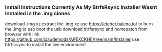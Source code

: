 ### Install Instructions Currently As My BtrfsRsync Installer Wasnt Installed in the .img clones
download .img.xz extract the .img.xz use https://etcher.balena.io/ to burn the .img to usb
boot the usb
download btrfsrsync and homepatch from browser with link https://github.com/claudemods/APEXCKHE/tree/main/Installer 
use btrfsrsync to install the live environment

